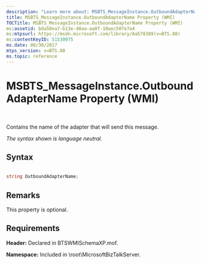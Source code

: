 ```yaml
---
description: "Learn more about: MSBTS_MessageInstance.OutboundAdapterName Property (WMI)"
title: MSBTS_MessageInstance.OutboundAdapterName Property (WMI)
TOCTitle: MSBTS_MessageInstance.OutboundAdapterName Property (WMI)
ms:assetid: bda58ea7-b13e-40aa-aa0f-10aec507e7a4
ms:mtpsurl: https://msdn.microsoft.com/library/Aa578389(v=BTS.80)
ms:contentKeyID: 51530975
ms.date: 08/30/2017
mtps_version: v=BTS.80
ms.topic: reference
---
```


# MSBTS\_MessageInstance.OutboundAdapterName Property (WMI)

 

Contains the name of the adapter that will send this message.

*The syntax shown is language neutral.*

## Syntax

```C#
  
string OutboundAdapterName;  
```

## Remarks

This property is optional.

## Requirements

**Header:** Declared in BTSWMISchemaXP.mof.

**Namespace:** Included in \\root\\MicrosoftBizTalkServer.


